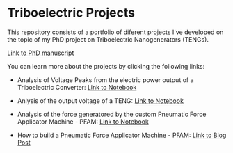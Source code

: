 # Triboelectric Projects

This repository consists of a portfolio of diferent projects I've developed on the topic of my PhD project on Triboelectric Nanogenerators (TENGs).

[Link to PhD manuscript](https://run.unl.pt/handle/10362/162994)


You can learn more about the projects by clicking the following links:

- Analysis of Voltage Peaks from the electric power output of a Triboelectric Converter: [Link to Notebook](https://github.com/raquelbarras/Triboelectric_projects/blob/main/Voltage_Peak_Analysis.ipynb)

- Anlysis of the output voltage of a TENG: [Link to Notebook]([eee](https://github.com/raquelbarras/Triboelectric_projects/blob/main/TENG_output.ipynb))

- Analysis of the force generatored by the custom Pneumatic Force Applicator Machine - PFAM: [Link to Notebook](https://github.com/raquelbarras/Triboelectric_projects/blob/main/PFAM_force_measurement.ipynb)

- How to build a Pneumatic Force Applicator Machine - PFAM: [Link to Blog Post](https://custom-prolabtools.blogspot.com/p/pneumatic-force-applicator-machine-pfam.html)
